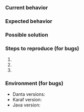 ### Current behavior


### Expected behavior


### Possible solution


### Steps to reproduce (for bugs)
1.
2.
3.


### Environment (for bugs)
* Danta versions:
* Karaf version:
* Java version: